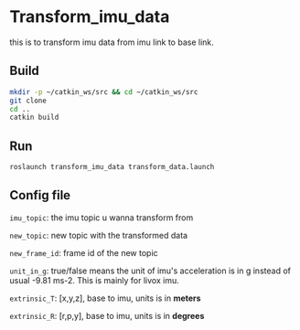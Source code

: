 # Transform_imu_data

this is to transform imu data from imu link to base link.

## Build
```bash
mkdir -p ~/catkin_ws/src && cd ~/catkin_ws/src
git clone
cd ..
catkin build
```

## Run
```bash
roslaunch transform_imu_data transform_data.launch
```

## Config file

`imu_topic`: the imu topic u wanna transform from 

`new_topic`: new topic with the transformed data

`new_frame_id`: frame id of the new topic

`unit_in_g`: true/false
 means the unit of imu's acceleration is in g instead of usual -9.81 ms-2. This is mainly for livox imu.

`extrinsic_T`: [x,y,z], base to imu, units is in **meters**

`extrinsic_R`: [r,p,y], base to imu, units is in **degrees**